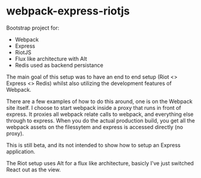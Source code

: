 # webpack-express-riotjs

Bootstrap project for:

* Webpack
* Express
* RiotJS
* Flux like architecture with Alt
* Redis used as backend persistance

The main goal of this setup was to have an end to end setup (Riot <> Express <> Redis) whilst also utilizing the development features of Webpack.

There are a few examples of how to do this around, one is on the Webpack site itself.  I choose to start webpack inside a proxy that runs in front of express.  It proxies all webpack relate calls to webpack, and everything else through to express.  When you do the actual production build, you get all the webpack assets on the filessytem and express is accessed directly (no proxy).

This is still beta, and its not intended to show how to setup an Express application.

The Riot setup uses Alt for a flux like architecture, basicly I've just switched React out as the view.